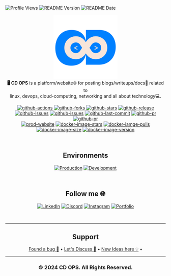 ![Profile Views](https://komarev.com/ghpvc/?username=gtamilvanan17&label=Profile%20Views)
![README Version](https://img.shields.io/badge/Version-v2-blue.svg?label=README%20Version)
![README Date](https://img.shields.io/badge/Date-2025--03--01-blue.svg?label=README%20Date)

<p align="center">
  <img src="https://raw.githubusercontent.com/gtamilvanan17/cdops-blogs/refs/heads/master/src/assets/images/home.png" alt="cdops-logo" width="200px" height="200px"/>
  <br>
  <b>🖥️ CD OPS</b> is a platform/website🌐 for posting blogs/writeups/docs📝 related to<br>linux, devops, cloud-computing, networking and all about technology💻.
  <br>
</p>

<div align="center">
  
  <a href="">![github-actions](https://img.shields.io/github/actions/workflow/status/gtamilvanan17/cdops-blogs/cdops-github-workflow.yml?label=GitHub%20Actions&logo=github&style=flat)</a>
  <a href="">![github-forks](https://badgen.net/github/forks/gtamilvanan17/cdops-blogs?icon=github&color=green&label=GitHub%20Forks)</a>
  <a href="">![github-stars](https://badgen.net/github/stars/gtamilvanan17/cdops-blogs?icon=github&label=GitHub%20Stars&color=green)</a>
  <a href="">![github-release](https://img.shields.io/github/release/docker/compose.svg?label=GitHub%20Release&logo=github&style=flat&color=brightgreen)</a>
  <a href="">![github-issues](https://img.shields.io/github/issues/gtamilvanan17/cdops-blogs?logo=github&label=GitHub%20Open%20Issues)</a>
  <a href="">![github-issues](https://img.shields.io/github/issues-closed/gtamilvanan17/cdops-blogs?logo=github&label=GitHub%20Closed%20Issues)</a>
  <a href="">![github-last-commit](https://img.shields.io/github/last-commit/gtamilvanan17/cdops-blogs?logo=github&label=Last%20Commit)</a>
  <a href="">![github-pr](https://img.shields.io/github/issues-pr/gtamilvanan17/cdops-blogs?logo=github&label=Open%20Pull%20Requests)</a>
  <a href="">![github-pr](https://img.shields.io/github/issues-pr-closed/gtamilvanan17/cdops-blogs?logo=github&label=Closed%20Pull%20Requests)</a> <br>
  <a href="">![prod-website](https://custom-icon-badges.demolab.com/website?url=https://cdops.is-a.dev&label=Website%20Status&logo=globe&logoSource=feather)</a>
  <a href="">![docker-image-stars](https://img.shields.io/docker/stars/tamil17/cdops?label=Image%20Stars&logo=docker&logoColor=white)</a>
  <a href="">![docker-iamge-pulls](https://img.shields.io/docker/pulls/tamil17/cdops?label=Image%20Pulls&logo=docker&logoColor=white)</a>
  <a href="">![docker-image-size](https://img.shields.io/docker/image-size/tamil17/cdops/latest?label=Image%20Size&logo=docker&logoColor=white)</a>
  <a href="">![docker-image-version](https://img.shields.io/docker/v/tamil17/cdops/latest?label=Latest%20Version&logo=docker&logoColor=white)</a>

<br>

## Environments

[![Production](https://img.shields.io/badge/Production-site-1abc9c.svg?color=blue&logo=groupme&logoColor=white)](https://cdops.is-a.dev)
[![Development](https://img.shields.io/badge/Development-site-1abc9c.svg?color=blue&logo=groupme&logoColor=white)](https://cdops-blogs-9tzn.onrender.com)

<br>

## Follow me 🌐
[![LinkedIn](https://img.shields.io/badge/LinkedIn-%230077B5.svg?logo=linkedin&logoColor=white)](https://linkedin.com/in/gtamilvanan17)
[![Discord](https://img.shields.io/badge/Discord-%237289DA.svg?logo=discord&logoColor=white)](https://discord.gg/test123)
[![Instagram](https://img.shields.io/badge/Instagram-%23E4405F.svg?logo=Instagram&logoColor=white)](https://instagram.com/gtamilvanan17) 
[![Portfolio](https://img.shields.io/badge/Instagram-%23E4405F.svg?logo=Globe&logoColor=white)](https://gtamilvanan17.github.io/portfolio/)
  
<br>

-----

## Support
<p align="center">
  <a href="https://github.com/gtamilvanan17/cdops-blogs/issues/new?template=bug_report.md" target="_blank">Found a bug 🐞</a> •
  <a href="https://github.com/gtamilvanan17/cdops-blogs/discussions" target="_blank">Let's Discuss 🤩</a> •
  <a href="https://github.com/gtamilvanan17/cdops-blogs/issues/new?template=feature_request.md">New Ideas here 💡</a> •
</p>
</div>

-----

<div align="center">
  
### © 2024 CD OPS. All Rights Reserved.
</div>

